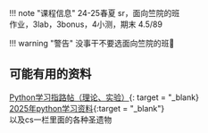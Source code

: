 !!! note "课程信息"
    24-25春夏 sr，面向竺院的班  
    作业，3lab，3bonus，4小测，期末
    4.5/89

!!! warning "警告"
    没事干不要选面向竺院的班🤡

## 可能有用的资料
[Python学习指路帖（理论、实验）](https://www.cc98.org/topic/6100583 ){: target = "_blank}  
[2025年python学习资料](http://py24.fr.to/){:target = "_blank"}  
以及cs一栏里面的各种圣遗物  